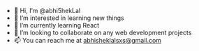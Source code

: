 - 👋 Hi, I’m @abhi5hekLal
- 👀 I’m interested in learning new things
- 🌱 I’m currently learning React
- 💞️ I’m looking to collaborate on any web development projects
- 📫 You can reach me at abhisheklalsxs@gmail.com

<!---
abhi5hekLal/abhi5hekLal is a ✨ special ✨ repository because its `README.md` (this file) appears on your GitHub profile.
You can click the Preview link to take a look at your changes.
--->
